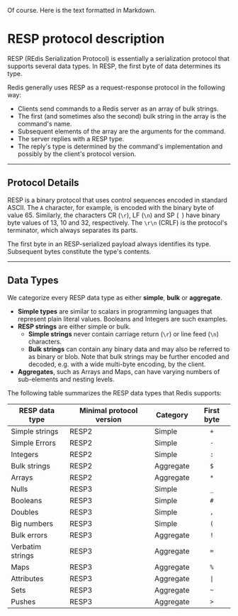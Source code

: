 Of course. Here is the text formatted in Markdown.

# RESP protocol description

RESP (REdis Serialization Protocol) is essentially a serialization protocol that supports several data types. In RESP, the first byte of data determines its type.

Redis generally uses RESP as a request-response protocol in the following way:

* Clients send commands to a Redis server as an array of bulk strings.
* The first (and sometimes also the second) bulk string in the array is the command's name.
* Subsequent elements of the array are the arguments for the command.
* The server replies with a RESP type.
* The reply's type is determined by the command's implementation and possibly by the client's protocol version.

---

## Protocol Details

RESP is a binary protocol that uses control sequences encoded in standard ASCII. The `A` character, for example, is encoded with the binary byte of value 65. Similarly, the characters CR (`\r`), LF (`\n`) and SP (` `) have binary byte values of 13, 10 and 32, respectively. The `\r\n` (CRLF) is the protocol's terminator, which always separates its parts.

The first byte in an RESP-serialized payload always identifies its type. Subsequent bytes constitute the type's contents.

---

## Data Types

We categorize every RESP data type as either **simple**, **bulk** or **aggregate**.

* **Simple types** are similar to scalars in programming languages that represent plain literal values. Booleans and Integers are such examples.
* **RESP strings** are either simple or bulk.
    * **Simple strings** never contain carriage return (`\r`) or line feed (`\n`) characters.
    * **Bulk strings** can contain any binary data and may also be referred to as binary or blob. Note that bulk strings may be further encoded and decoded, e.g. with a wide multi-byte encoding, by the client.
* **Aggregates**, such as Arrays and Maps, can have varying numbers of sub-elements and nesting levels.

The following table summarizes the RESP data types that Redis supports:

| RESP data type   | Minimal protocol version | Category  | First byte |
| ---------------- | ------------------------ | --------- | :--------: |
| Simple strings   | RESP2                    | Simple    |    `+`     |
| Simple Errors    | RESP2                    | Simple    |    `-`     |
| Integers         | RESP2                    | Simple    |    `:`     |
| Bulk strings     | RESP2                    | Aggregate |    `$`     |
| Arrays           | RESP2                    | Aggregate |    `*`     |
| Nulls            | RESP3                    | Simple    |    `_`     |
| Booleans         | RESP3                    | Simple    |    `#`     |
| Doubles          | RESP3                    | Simple    |    `,`     |
| Big numbers      | RESP3                    | Simple    |    `(`     |
| Bulk errors      | RESP3                    | Aggregate |    `!`     |
| Verbatim strings | RESP3                    | Aggregate |    `=`     |
| Maps             | RESP3                    | Aggregate |    `%`     |
| Attributes       | RESP3                    | Aggregate |    `\|`     |
| Sets             | RESP3                    | Aggregate |    `~`     |
| Pushes           | RESP3                    | Aggregate |    `>`     |
